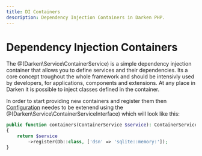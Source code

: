 ```yaml
---
title: DI Containers
description: Dependency Injection Containers in Darken PHP.
---
```


# Dependency Injection Containers

The @(Darken\Service\ContainerService) is a simple dependency injection container that allows you to define services and their dependencies. Its a core concept troughout the whole framework and should be intensivly used by developers, for applications, components and extensions. At any place in Darken it is possible to inject classes defined in the container.

In order to start providing new containers and register them then [Configuration](/config) needes to be extenend using the @(Darken\Service\ContainerServiceInterface) which will look like this:

```php
public function containers(ContainerService $service): ContainerService
{
    return $service
        ->register(Db::class, ['dsn' => 'sqlite::memory:']);
}
```